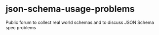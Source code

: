 # json-schema-usage-problems
Public forum to collect real world schemas and to discuss JSON Schema spec problems

